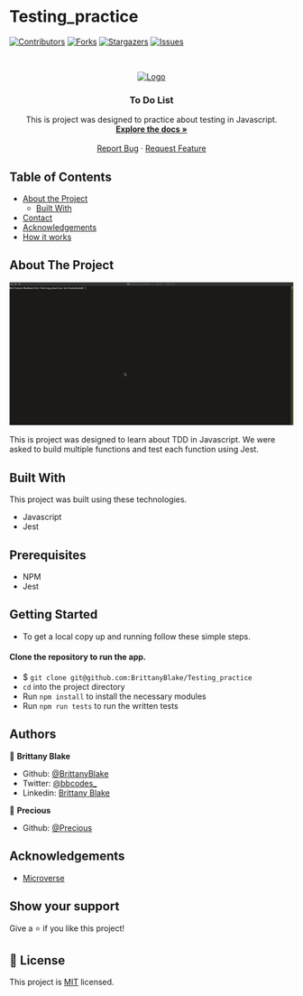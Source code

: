 # Testing_practice

<!--
*** Thanks for checking out this README Template. If you have a suggestion that would
*** make this better, please fork the repo and create a pull request or simply open
*** an issue with the tag "enhancement".
*** Thanks again! Now go create something AMAZING! :D
-->

<!-- PROJECT SHIELDS -->
<!--
*** I'm using markdown "reference style" links for readability.
*** Reference links are enclosed in brackets [ ] instead of parentheses ( ).
*** See the bottom of this document for the declaration of the reference variables
*** for contributors-url, forks-url, etc. This is an optional, concise syntax you may use.
*** https://www.markdownguide.org/basic-syntax/#reference-style-links
-->
[![Contributors][contributors-shield]][contributors-url]
[![Forks][forks-shield]][forks-url]
[![Stargazers][stars-shield]][stars-url]
[![Issues][issues-shield]][issues-url]

<!-- PROJECT LOGO -->
<br />
<p align="center">
  <a href="https://github.com/BrittanyBlake/Testing_practice">
    <img src="https://banner2.cleanpng.com/20180605/ekx/kisspng-javascript-responsive-web-design-programmer-5b16edb4e41b02.4855169215282293009343.jpg" alt="Logo" width="80" height="80">
  </a>

  <h3 align="center">To Do List</h3>

  <p align="center">
    This is project was designed to practice about testing in Javascript. 
    <br />
    <a href="https://github.com/BrittanyBlake/Testing_practice"><strong>Explore the docs »</strong></a>
    <br />
    <br />
    <a href="https://github.com/BrittanyBlake/Testing_practice/issues">Report Bug</a>
    ·
    <a href="https://github.com/BrittanyBlake/Testing_practice/issues">Request Feature</a>
  </p>
</p>

<!-- TABLE OF CONTENTS -->
## Table of Contents

* [About the Project](#about-the-project)
  * [Built With](#built-with)
* [Contact](#Authors)
* [Acknowledgements](#acknowledgements)
* [How it works](#How-it-works)

<!-- ABOUT THE PROJECT -->
## About The Project

<p align="center">
    <img src="testGif.gif" alt="gif" >
</p>


This is project was designed to learn about TDD in Javascript. We were asked to build multiple functions and test each function using Jest.


<!-- BUILD WITH -->
## Built With
This project was built using these technologies.
* Javascript
* Jest

<!-- ABOUT THE PROJECT -->
## Prerequisites
* NPM
* Jest

## Getting Started
- To get a local copy up and running follow these simple steps.

#### Clone the repository to run the app.

- $ `git clone git@github.com:BrittanyBlake/Testing_practice`
- `cd` into the project directory
- Run `npm install` to install the necessary modules
- Run `npm run tests` to run the written tests


<!-- CONTACT -->
## Authors

👤 **Brittany Blake**

- Github: [@BrittanyBlake](https://github.com/BrittanyBlake)
- Twitter: [@bbcodes_](https://twitter.com/bbcodes_)
- Linkedin: [Brittany Blake](https://www.linkedin.com/in/brittany-blake-843951109/)

👤 **Precious**

- Github: [@Precious](https://github.com/evabanegacom)

<!-- ACKNOWLEDGEMENTS -->
## Acknowledgements
* [Microverse](https://www.microverse.org/)

## Show your support

Give a ⭐️ if you like this project!

<!-- MARKDOWN LINKS & IMAGES -->
<!-- https://www.markdownguide.org/basic-syntax/#reference-style-links -->
[contributors-shield]: https://img.shields.io/github/contributors/BrittanyBlake/Testing_practice.svg?style=flat-square
[contributors-url]: https://github.com/BrittanyBlake/Testing_practice/graphs/contributors
[forks-shield]: https://img.shields.io/github/forks/BrittanyBlake/Testing_practice.svg?style=flat-square
[forks-url]: https://github.com/BrittanyBlake/Testing_practice/network/members
[stars-shield]: https://img.shields.io/github/stars/BrittanyBlake/Testing_practice?style=flat-square
[stars-url]: https://github.com/BrittanyBlake/Testing_practice/stargazers
[issues-shield]: https://img.shields.io/github/issues/BrittanyBlake/Testing_practice.svg?style=flat-square
[issues-url]: https://github.com/BrittanyBlake/Testing_practice/issues

## 📝 License

This project is [MIT](https://opensource.org/licenses/MIT) licensed. 
